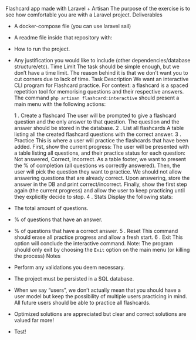 Flashcard app made with Laravel + Artisan
The purpose of the exercise is to see how comfortable you are with a Laravel project.
Deliverables
- A docker-compose file (you can use laravel sail)
- A readme file inside that repository with:
- How to run the project.
- Any justification you would like to include (other dependencies/database structure/etc).
  Time Limit
  The task should be simple enough, but we don’t have a time limit. The reason behind it is that we don’t
  want you to cut corners due to lack of time.
  Task Description
  We want an interactive CLI program for Flashcard practice. For context: a flashcard is a spaced
  repetition tool for memorising questions and their respective answers.
  The command `php artisan flashcard:interactive` should present a main menu with the following
  actions:

  1 . Create a flashcard
  The user will be prompted to give a flashcard question and the only answer to that question. The
  question and the answer should be stored in the database.
  2 . List all flashcards
  A table listing all the created flashcard questions with the correct answer.
  3 . Practice
  This is where a user will practice the flashcards that have been added.
  First, show the current progress: The user will be presented with a table listing all questions, and their
  practice status for each question: Not answered, Correct, Incorrect.
  As a table footer, we want to present the % of completion (all questions vs correctly answered).
  Then, the user will pick the question they want to practice. We should not allow answering questions that
  are already correct.
  Upon answering, store the answer in the DB and print correct/incorrect.
  Finally, show the first step again (the current progress) and allow the user to keep practicing until they
  explicitly decide to stop.
  4 . Stats
  Display the following stats:
- The total amount of questions.
- % of questions that have an answer.
- % of questions that have a correct answer.
  5 . Reset
  This command should erase all practice progress and allow a fresh start.
  6 . Exit
  This option will conclude the interactive command.
  Note: The program should only exit by choosing the `Exit` option on the main menu (or killing the
  process)
  Notes
- Perform any validations you deem necessary.
- The project must be persisted in a SQL database.
- When we say “users”, we don’t actually mean that you should have a user model but keep the
  possibility of multiple users practicing in mind. All future users should be able to practice all
  flashcards.
- Optimized solutions are appreciated but clear and correct solutions are valued far more!
- Test!
